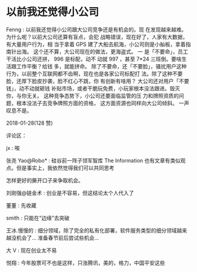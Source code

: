 # 以前我还觉得小公司

Fenng : 以前我还觉得小公司跟大公司竞争还是有机会的。现 在发现越来越难。为什么呢？以前大公司还算有盲点，会犯 战略错误，现在好了，人家有大数据，有大量用户行为，相 当于拿着 GPS 建了大船去航海，小公司则是小舢板，拿着指 南针出海。 这个还不算，大公司现在的做法，更海盗式。 一 是「不要命」，员工干活比小公司还拼， 996 是标配，动不 动就 997 ，甚至 7*24 三班倒。要啥生活跟工作平衡？给钱 多，就能拼命。 除了不要命，还「不要脸」，骚扰用户这种 行为，以前整个互联网都不齿啊，现在也是各家公司标配打 法。除了这种不要脸，还厚下脸皮抄袭，脸不红心不跳，你 有创新有啥用？ 大公司还对用户「不要钱」，动不动就砸钱 补贴市场，或者干脆玩免费，小玩家根本没法跟进。毁灭 你，与你无关。 这种竞争态势下，小公司还要面临监管的压 力和牌照资质的问题，根本没法子去竞争牌照方面的资格， 这方面资源也同样向大公司倾斜。 一声叹息不是。

2018-01-28(128 赞)

评论区：

jx : 唉

张尧 Yao@Robo* : 硅谷前一阵子领军智库 The Information 也有文章有类似观点。但是事实上，我依然觉得我们可以共同思考

怎样更好的撕开口子来争取机会。

刘刚强@链金术 : 创业是不容易，但这结论太个人代入了

董董 : 先收藏

smith : 只能在“边缘”去突破

王冰.慢慢的 : 细分领域，除了完全的私有化部署，软件服务类型的细分领域越来越没机会了… 准备春节前后尝试些机会…

大 V : 现在创业太不易

悦翔 : 今年股票可不也是这样，只涨腾讯，美的，格力，中国平安这些